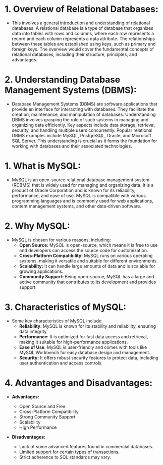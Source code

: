# 1. **Overview of Relational Databases:**
   - This involves a general introduction and understanding of relational databases. A relational database is a type of database that organizes data into tables with rows and columns, where each row represents a record and each column represents a data attribute. The relationships between these tables are established using keys, such as primary and foreign keys. The overview would cover the fundamental concepts of relational databases, including their structure, principles, and advantages.

# 2. **Understanding Database Management Systems (DBMS):**
   - Database Management Systems (DBMS) are software applications that provide an interface for interacting with databases. They facilitate the creation, maintenance, and manipulation of databases. Understanding DBMS involves grasping the role of such systems in managing and organizing data efficiently. Key aspects include data storage, retrieval, security, and handling multiple users concurrently. Popular relational DBMS examples include MySQL, PostgreSQL, Oracle, and Microsoft SQL Server. This understanding is crucial as it forms the foundation for working with databases and their associated technologies.

# 1. **What is MySQL:**
   - MySQL is an open-source relational database management system (RDBMS) that is widely used for managing and organizing data. It is a product of Oracle Corporation and is known for its reliability, performance, and ease of use. MySQL is compatible with various programming languages and is commonly used for web applications, content management systems, and other data-driven software.

# 2. **Why MySQL:**
   - MySQL is chosen for various reasons, including:
     - **Open Source:** MySQL is open-source, which means it is free to use and developers can access the source code for customization.
     - **Cross-Platform Compatibility:** MySQL runs on various operating systems, making it versatile and suitable for different environments.
     - **Scalability:** It can handle large amounts of data and is scalable for growing applications.
     - **Community Support:** Being open-source, MySQL has a large and active community that contributes to its development and provides support.

# 3. **Characteristics of MySQL:**
   - Some key characteristics of MySQL include:
     - **Reliability:** MySQL is known for its stability and reliability, ensuring data integrity.
     - **Performance:** It is optimized for fast data access and retrieval, making it suitable for high-performance applications.
     - **Ease of Use:** MySQL is user-friendly and comes with tools like MySQL Workbench for easy database design and management.
     - **Security:** It offers robust security features to protect data, including user authentication and access controls.

# 4. **Advantages and Disadvantages:**
   - **Advantages:**
     - Open Source and Free
     - Cross-Platform Compatibility
     - Strong Community Support
     - Scalability
     - High Performance

   - **Disadvantages:**
     - Lack of some advanced features found in commercial databases.
     - Limited support for certain types of transactions.
     - Strict adherence to SQL standards may vary.